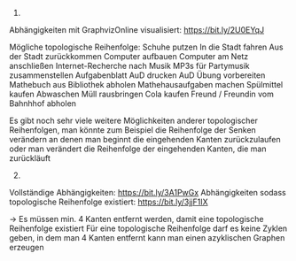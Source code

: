 1)
Abhängigkeiten mit GraphvizOnline visualisiert:
https://bit.ly/2U0EYqJ

Mögliche topologische Reihenfolge:
Schuhe putzen
In die Stadt fahren
Aus der Stadt zurückkommen
Computer aufbauen
Computer am Netz anschließen
Internet-Recherche nach Musik
MP3s für Partymusik zusammenstellen
Aufgabenblatt AuD drucken
AuD Übung vorbereiten
Mathebuch aus Bibliothek abholen
Mathehausaufgaben machen
Spülmittel kaufen
Abwaschen
Müll rausbringen
Cola kaufen
Freund / Freundin vom Bahnhhof abholen

Es gibt noch sehr viele weitere Möglichkeiten anderer topologischer Reihenfolgen, man könnte zum Beispiel die Reihenfolge der Senken verändern an denen man beginnt die eingehenden Kanten zurückzulaufen oder
man verändert die Reihenfolge der eingehenden Kanten, die man zurückläuft

2)
Vollständige Abhängigkeiten:
https://bit.ly/3A1PwGx
Abhängigkeiten sodass topologische Reihenfolge existiert:
https://bit.ly/3jjF1IX

-> Es müssen min. 4 Kanten entfernt werden, damit eine topologische Reihenfolge existiert
Für eine topologische Reihenfolge darf es keine Zyklen geben, in dem man 4 Kanten entfernt kann man einen azyklischen Graphen erzeugen
